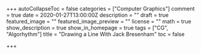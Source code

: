 +++
autoCollapseToc = false
categories = ["Computer Graphics"]
comment = true
date = 2020-01-27T13:00:00Z
description = ""
draft = true
featured_image = ""
featured_image_preview = ""
license = ""
math = true
show_description = true
show_in_homepage = true
tags = ["CG", "Algorhythm"]
title = "Drawing a Line With Jack Bresenham"
toc = false

+++
